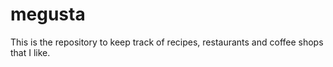 # megusta
This is the repository to keep track of recipes, restaurants and coffee shops that I like.
